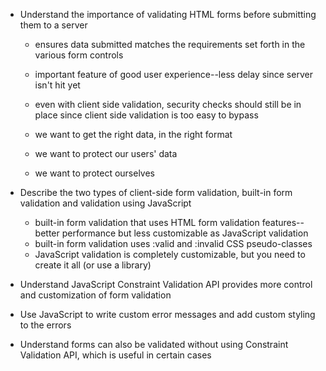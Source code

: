 - Understand the importance of validating HTML forms before submitting them to a server
  - ensures data submitted matches the requirements set forth in the various form controls
  - important feature of good user experience--less delay since server isn't hit yet
  - even with client side validation, security checks should still be in place since client side validation is too easy to bypass

  - we want to get the right data, in the right format
  - we want to protect our users' data
  - we want to protect ourselves

- Describe the two types of client-side form validation, built-in form validation and validation using JavaScript
  - built-in form validation that uses HTML form validation features--better performance but less customizable as JavaScript validation
  - built-in form validation uses :valid and :invalid CSS pseudo-classes
  - JavaScript validation is completely customizable, but you need to create it all (or use a library)

- Understand JavaScript Constraint Validation API provides more control and customization of form validation

- Use JavaScript to write custom error messages and add custom styling to the errors

- Understand forms can also be validated without using Constraint Validation API, which is useful in certain cases